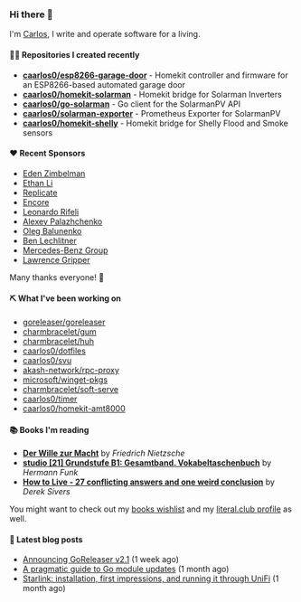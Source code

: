 ### Hi there 👋

I'm [Carlos](https://caarlos0.dev), I write and operate software for a living.

#### 👨‍💻 Repositories I created recently
- **[caarlos0/esp8266-garage-door](https://github.com/caarlos0/esp8266-garage-door)** - Homekit controller and firmware for an ESP8266-based automated garage door
- **[caarlos0/homekit-solarman](https://github.com/caarlos0/homekit-solarman)** - Homekit bridge for Solarman Inverters
- **[caarlos0/go-solarman](https://github.com/caarlos0/go-solarman)** - Go client for the SolarmanPV API
- **[caarlos0/solarman-exporter](https://github.com/caarlos0/solarman-exporter)** - Prometheus Exporter for SolarmanPV
- **[caarlos0/homekit-shelly](https://github.com/caarlos0/homekit-shelly)** - Homekit bridge for Shelly Flood and Smoke sensors


#### ❤️ Recent Sponsors
- [Eden Zimbelman](https://github.com/zimeg)
- [Ethan Li](https://github.com/ethanjli)
- [Replicate](https://github.com/replicate)
- [Encore](https://github.com/encoredev)
- [Leonardo Rifeli](https://github.com/leonardorifeli)
- [Alexey Palazhchenko](https://github.com/AlekSi)
- [Oleg Balunenko](https://github.com/obalunenko)
- [Ben Lechlitner](https://github.com/asphaltbuffet)
- [Mercedes-Benz Group](https://github.com/mercedes-benz)
- [Lawrence Gripper](https://github.com/lawrencegripper)

Many thanks everyone! 🙏

#### ⛏️ What I've been working on

- [goreleaser/goreleaser](https://github.com/goreleaser/goreleaser)
- [charmbracelet/gum](https://github.com/charmbracelet/gum)
- [charmbracelet/huh](https://github.com/charmbracelet/huh)
- [caarlos0/dotfiles](https://github.com/caarlos0/dotfiles)
- [caarlos0/svu](https://github.com/caarlos0/svu)
- [akash-network/rpc-proxy](https://github.com/akash-network/rpc-proxy)
- [microsoft/winget-pkgs](https://github.com/microsoft/winget-pkgs)
- [charmbracelet/soft-serve](https://github.com/charmbracelet/soft-serve)
- [caarlos0/timer](https://github.com/caarlos0/timer)
- [caarlos0/homekit-amt8000](https://github.com/caarlos0/homekit-amt8000)

#### 📚 Books I'm reading
- **[Der Wille zur Macht](https://literal.club/caarlos0/book/friedrich-nietzsche-der-wille-zur-macht-5cvbc)** by _Friedrich Nietzsche_
- **[studio [21] Grundstufe B1: Gesamtband. Vokabeltaschenbuch](https://literal.club/caarlos0/book/hermann-funk-studio-21-grundstufe-b1-gesamtband-vokabeltaschenbuch-goh4l)** by _Hermann Funk_
- **[How to Live - 27 conflicting answers and one weird conclusion](https://literal.club/caarlos0/book/how-to-live-8mkzr)** by _Derek Sivers_

You might want to check out my
[books wishlist](https://www.amazon.com.br/hz/wishlist/ls/EB8P7VS717SV)
and my [literal.club profile](https://literal.club/caarlos0) as well.

#### 📄 Latest blog posts
- [Announcing GoReleaser v2.1](https://carlosbecker.com/posts/goreleaser-v2.1/) (1 week ago)
- [A pragmatic guide to Go module updates](https://carlosbecker.com/posts/pragmatic-gomod-bump/) (1 month ago)
- [Starlink: installation, first impressions, and running it through UniFi](https://carlosbecker.com/posts/starlink-unifi/) (1 month ago)
